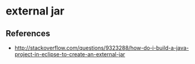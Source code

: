 # external jar

## References
* http://stackoverflow.com/questions/9323288/how-do-i-build-a-java-project-in-eclipse-to-create-an-external-jar


